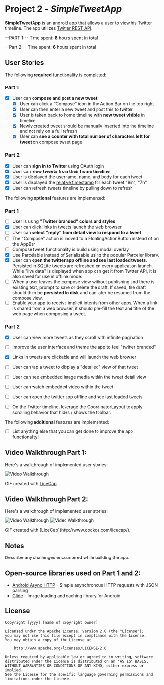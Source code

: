 # Project 2 - *SimpleTweetApp*

**SimpleTweetApp** is an android app that allows a user to view his Twitter timeline. The app utilizes [Twitter REST API](https://dev.twitter.com/rest/public).

--PART 1:--
Time spent: **8** hours spent in total

--Part 2:--
Time spent: **6** hours spent in total

## User Stories

The following **required** functionality is completed:
### Part 1 
- [x] User can **compose and post a new tweet**
  - [x] User can click a “Compose” icon in the Action Bar on the top right
  - [x] User can then enter a new tweet and post this to twitter
  - [x] User is taken back to home timeline with **new tweet visible** in timeline
  - [x] Newly created tweet should be manually inserted into the timeline and not rely on a full refresh
  - [x] User can **see a counter with total number of characters left for tweet** on compose tweet page

### Part 2 
- [x] User can **sign in to Twitter** using OAuth login
- [x]	User can **view tweets from their home timeline**
  - [x] User is displayed the username, name, and body for each tweet
  - [x] User is displayed the [relative timestamp](https://gist.github.com/nesquena/f786232f5ef72f6e10a7) for each tweet "8m", "7h"
- [x] User can refresh tweets timeline by pulling down to refresh

The following **optional** features are implemented:
### Part 1 
- [ ] User is using **"Twitter branded" colors and styles**
- [x] User can click links in tweets launch the web browser
- [ ] User can **select "reply" from detail view to respond to a tweet**
- [ ] The "Compose" action is moved to a FloatingActionButton instead of on the AppBar
- [ ] Compose tweet functionality is build using modal overlay
- [x] Use Parcelable instead of Serializable using the popular [Parceler library](http://guides.codepath.org/android/Using-Parceler).
- [x] User can **open the twitter app offline and see last loaded tweets**. Persisted in SQLite tweets are refreshed on every application launch. While "live data" is displayed when app can get it from Twitter API, it is also saved for use in offline mode.
- [ ] When a user leaves the compose view without publishing and there is existing text, prompt to save or delete the draft. If saved, the draft should then be **persisted to disk** and can later be resumed from the compose view.
- [ ] Enable your app to receive implicit intents from other apps. When a link is shared from a web browser, it should pre-fill the text and title of the web page when composing a tweet.

### Part 2 
- [x] User can view more tweets as they scroll with infinite pagination
- [ ] Improve the user interface and theme the app to feel "twitter branded"
- [x] Links in tweets are clickable and will launch the web browser
- [ ] User can tap a tweet to display a "detailed" view of that tweet
- [ ] User can see embedded image media within the tweet detail view
- [ ] User can watch embedded video within the tweet
- [ ] User can open the twitter app offline and see last loaded tweets
- [ ] On the Twitter timeline, leverage the CoordinatorLayout to apply scrolling behavior that hides / shows the toolbar.


The following **additional** features are implemented:

- [ ] List anything else that you can get done to improve the app functionality!

## Video Walkthrough Part 1:

Here's a walkthrough of implemented user stories:

<img src='https://github.com/Jamswhat2/SimpleTweetApp/blob/master/SimpleTweetApp_part2.Features.gif' title='Video Walkthrough' width='' alt='Video Walkthrough' />

GIF created with [LiceCap](http://www.cockos.com/licecap/).

## Video Walkthrough Part 2:

Here's a walkthrough of implemented user stories:

<p float="left">
  <img src='https://github.com/Jamswhat2/SimpleTweetApp/blob/master/SimpleTweetApp_part1.login_feature.gif' title='Video Walkthrough' width='' alt='Video Walkthrough' />
  <img src='https://github.com/Jamswhat2/SimpleTweetApp/blob/master/SimpleTweetApp_part1.timelineActivityFeatures.gif' title='Video Walkthrough' width='' alt='Video Walkthrough' />
</p>
GIF created with [LiceCap](http://www.cockos.com/licecap/).

## Notes

Describe any challenges encountered while building the app.

## Open-source libraries used on Part 1 and 2:

- [Android Async HTTP](https://github.com/codepath/CPAsyncHttpClient) - Simple asynchronous HTTP requests with JSON parsing
- [Glide](https://github.com/bumptech/glide) - Image loading and caching library for Android

## License

    Copyright [yyyy] [name of copyright owner]

    Licensed under the Apache License, Version 2.0 (the "License");
    you may not use this file except in compliance with the License.
    You may obtain a copy of the License at

        http://www.apache.org/licenses/LICENSE-2.0

    Unless required by applicable law or agreed to in writing, software
    distributed under the License is distributed on an "AS IS" BASIS,
    WITHOUT WARRANTIES OR CONDITIONS OF ANY KIND, either express or implied.
    See the License for the specific language governing permissions and
    limitations under the License.
